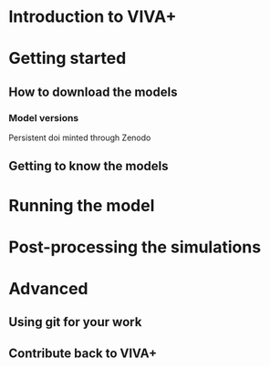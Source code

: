 # Introduction to VIVA+

# Getting started

## How to download the models

### Model versions

Persistent doi minted through Zenodo

## Getting to know the models



# Running the model

# Post-processing the simulations

# Advanced

## Using git for your work

## Contribute back to VIVA+
